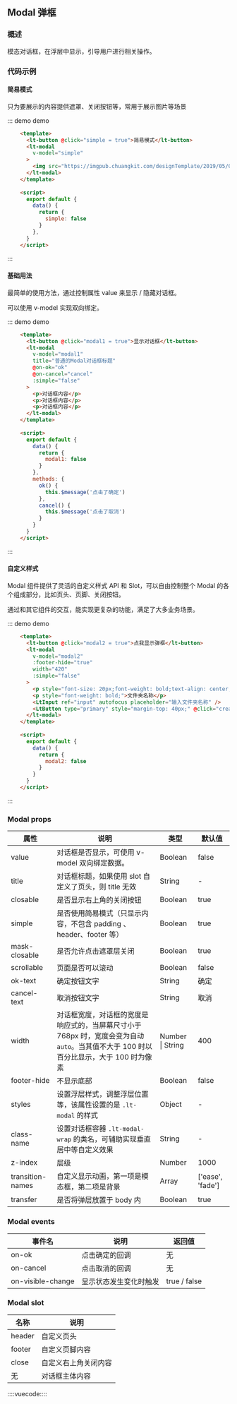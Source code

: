## Modal 弹框

### 概述

模态对话框，在浮层中显示，引导用户进行相关操作。

### 代码示例

#### 简易模式

只为要展示的内容提供遮罩、关闭按钮等，常用于展示图片等场景

::: demo demo
```html
    <template>
      <lt-button @click="simple = true">简易模式</lt-button>
      <lt-modal
        v-model="simple"
      >
        <img src="https://imgpub.chuangkit.com/designTemplate/2019/05/08/466042295_thumb" style="display: block;">
      </lt-modal>
    </template>
    
    <script>
      export default {
        data() {
          return {
            simple: false
          }
        },
      }
    </script>
```
:::

#### 基础用法

最简单的使用方法，通过控制属性 value 来显示 / 隐藏对话框。

可以使用 v-model 实现双向绑定。

::: demo demo
```html
    <template>
      <lt-button @click="modal1 = true">显示对话框</lt-button>
      <lt-modal
        v-model="modal1"
        title="普通的Modal对话框标题"
        @on-ok="ok"
        @on-cancel="cancel"
        :simple="false"
      >
        <p>对话框内容</p>
        <p>对话框内容</p>
        <p>对话框内容</p>
      </lt-modal>
    </template>
    
    <script>
      export default {
        data() {
          return {
            modal1: false
          }
        },
        methods: {
          ok() {
            this.$message('点击了确定')
          },
          cancel() {
            this.$message('点击了取消')
          }
        }
      }
    </script>
```
:::

#### 自定义样式

Modal 组件提供了灵活的自定义样式 API 和 Slot，可以自由控制整个 Modal 的各个组成部分，比如页头、页脚、关闭按钮。

通过和其它组件的交互，能实现更复杂的功能，满足了大多业务场景。

::: demo demo
```html
    <template>
      <lt-button @click="modal2 = true">点我显示弹框</lt-button>
      <lt-modal
        v-model="modal2"
        :footer-hide="true"
        width="420"
        :simple="false"
      >
        <p style="font-size: 20px;font-weight: bold;text-align: center;">创建文件夹</p>
        <p style="font-weight: bold;">文件夹名称</p>
        <LtInput ref="input" autofocus placeholder="输入文件夹名称" />
        <LtButton type="primary" style="margin-top: 40px;" @click="createFolder">创建文件夹</LtButton>
      </lt-modal>
    </template>
    
    <script>
      export default {
        data() {
          return {
            modal2: false
          }
        }
      }
    </script>
```
:::

### Modal props

属性|说明|类型|默认值
---|---|---|---
value|对话框是否显示，可使用 v-model 双向绑定数据。|Boolean|false
title|对话框标题，如果使用 slot 自定义了页头，则 title 无效|String|-
closable|是否显示右上角的关闭按钮|Boolean|true
simple|是否使用简易模式（只显示内容，不包含 padding 、header、footer 等）|Boolean|true
mask-closable|是否允许点击遮罩层关闭|Boolean|true
scrollable|页面是否可以滚动|Boolean|false
ok-text|确定按钮文字|String|确定
cancel-text|取消按钮文字|String|取消
width|对话框宽度，对话框的宽度是响应式的，当屏幕尺寸小于 768px 时，宽度会变为自动 `auto`。当其值不大于 100 时以百分比显示，大于 100 时为像素|Number \| String|400
footer-hide|不显示底部|Boolean|false
styles|设置浮层样式，调整浮层位置等，该属性设置的是 `.lt-modal` 的样式|Object|-
class-name|设置对话框容器 `.lt-modal-wrap` 的类名，可辅助实现垂直居中等自定义效果|String|-
z-index|层级|Number|1000
transition-names|自定义显示动画，第一项是模态框，第二项是背景|Array|['ease', 'fade']
transfer|是否将弹层放置于 body 内|Boolean|true

### Modal events

事件名|说明|返回值
---|---|---
on-ok|点击确定的回调|无
on-cancel|点击取消的回调|无
on-visible-change|显示状态发生变化时触发|true \/ false

### Modal slot

名称|说明
---|---
header|自定义页头
footer|自定义页脚内容
close|自定义右上角关闭内容
无|对话框主体内容

::::vuecode::::
<script>
  module.exports = {
    data() {
      return {
        simple: false,
        modal1: false,
        modal2: false
      }
    },
    watch: {
      modal2(v) {
        if(v) {
          this.$nextTick(() => {
            this.$refs.input.focus()
          })
        }
      }
    },
    methods: {
      ok() {
        this.$message('点击了确定')
      },
      cancel() {
        this.$message('点击了取消')
      },
      createFolder() {
        this.$message('创建成功')
        this.modal2 = false
      }
    }
  };
</script>
